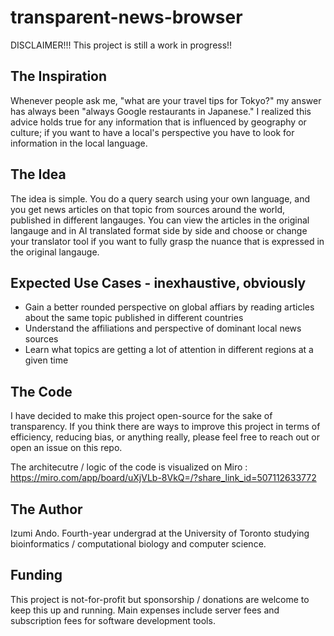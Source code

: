 # transparent-news-browser
DISCLAIMER!!! This project is still a work in progress!!

## The Inspiration
Whenever people ask me, "what are your travel tips for Tokyo?" my answer has always been "always Google restaurants in Japanese." I realized this advice holds true for any information that is influenced by geography or culture; if you want to have a local's perspective you have to look for information in the local language. 

## The Idea
The idea is simple. You do a query search using your own language, and you get news articles on that topic from sources around the world, published in different langauges. You can view the articles in the original langauge and in AI translated format side by side and choose or change your translator tool if you want to fully grasp the nuance that is expressed in the original langauge. 

## Expected Use Cases - inexhaustive, obviously
- Gain a better rounded perspective on global affiars by reading articles about the same topic published in different countries
- Understand the affiliations and perspective of dominant local news sources
- Learn what topics are getting a lot of attention in different regions at a given time

## The Code
I have decided to make this project open-source for the sake of transparency. If you think there are ways to improve this project in terms of efficiency, reducing bias, or anything really, please feel free to reach out or open an issue on this repo.

The architecutre / logic of the code is visualized on Miro : https://miro.com/app/board/uXjVLb-8VkQ=/?share_link_id=507112633772

## The Author
Izumi Ando. Fourth-year undergrad at the University of Toronto studying bioinformatics / computational biology and computer science. 

## Funding
This project is not-for-profit but sponsorship / donations are welcome to keep this up and running. Main expenses include server fees and subscription fees for software development tools.

